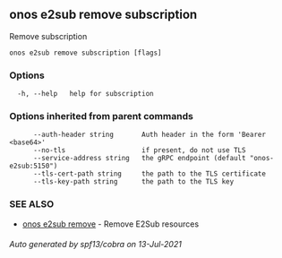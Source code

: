 ## onos e2sub remove subscription

Remove subscription

```
onos e2sub remove subscription [flags]
```

### Options

```
  -h, --help   help for subscription
```

### Options inherited from parent commands

```
      --auth-header string       Auth header in the form 'Bearer <base64>'
      --no-tls                   if present, do not use TLS
      --service-address string   the gRPC endpoint (default "onos-e2sub:5150")
      --tls-cert-path string     the path to the TLS certificate
      --tls-key-path string      the path to the TLS key
```

### SEE ALSO

* [onos e2sub remove](onos_e2sub_remove.md)	 - Remove E2Sub resources

###### Auto generated by spf13/cobra on 13-Jul-2021
